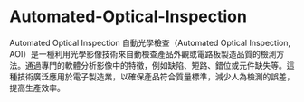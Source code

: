 # Automated-Optical-Inspection
Automated Optical Inspection
自動光學檢查（Automated Optical Inspection, AOI）是一種利用光學影像技術來自動檢查產品外觀或電路板製造品質的檢測方法。通過專門的軟體分析影像中的特徵，例如缺陷、短路、錯位或元件缺失等。這種技術廣泛應用於電子製造業，以確保產品符合質量標準，減少人為檢測的誤差，提高生產效率。
